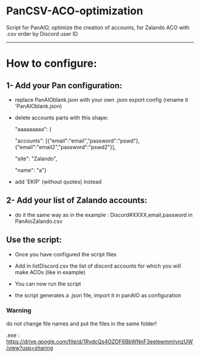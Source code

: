 # PanCSV-ACO-optimization
Script for PanAIO, optimize the creation of accounts, for Zalando ACO with .csv order by Discord user ID

------------------------------------------------------------

# How to configure:

## 1- Add your Pan configuration:

- replace PanAIOblank.json with your own .json export config (rename it 'PanAIOblank.json)

- delete accounts parts with this shape:  

    "aaaaaaaaa": {

    "accounts": [{"email":"email","password":"pswd"},{"email":"email2","password":"pswd2"}],

    "site": "Zalando",

    "name": "a"}
    
- add 'EKIP' (without quotes) instead

## 2- Add your list of Zalando accounts:

- do it the same way as in the example : Discord#XXXX,email,password in PanAioZalando.csv

## Use the script:

- Once you have configured the script files

- Add in listDiscord.csv the list of discord accounts for which you will make ACOs (like in example)

- You can now run the script 

- the script generates a .json file, import it in panAIO as configuration

### Warning
do not change file names and put the files in the same folder!

.exe : https://drive.google.com/file/d/1RydcQs4OZOF6BbWNnF3eelewmmIynzUW/view?usp=sharing
